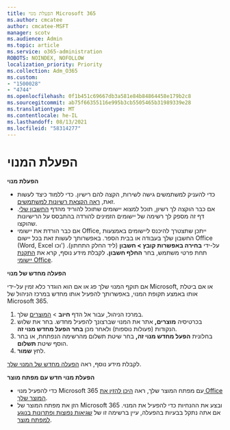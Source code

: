 ```yaml
---
title: הפעלת מנוי Microsoft 365
ms.author: cmcatee
author: cmcatee-MSFT
manager: scotv
ms.audience: Admin
ms.topic: article
ms.service: o365-administration
ROBOTS: NOINDEX, NOFOLLOW
localization_priority: Priority
ms.collection: Adm_O365
ms.custom:
- "1500028"
- "4744"
ms.openlocfilehash: 0f1b451c69667db3a581e84b84864458e179b2c8
ms.sourcegitcommit: ab75f66355116e995b3cb5505465b31989339e28
ms.translationtype: MT
ms.contentlocale: he-IL
ms.lasthandoff: 08/13/2021
ms.locfileid: "58314277"
---
```

# <a name="activate-your-subscription"></a>הפעלת המנוי

**הפעלת מנוי**

- כדי להעניק למשתמשים גישה לשירות, הקצה להם רישיון. כדי ללמוד כיצד לעשות זאת, [ראה הקצאת רשיונות למשתמשים](https://docs.microsoft.com/microsoft-365/admin/manage/assign-licenses-to-users).
- אם כבר הוקצה לך רשיון, תוכל למצוא יישומים שתוכל להוריד מהדף [החשבון שלי](https://portal.office.com/account/#installs). דף זה מספק לך רשימה של יישומים הזמינים להורדה בהתבסס על הרישיונות שהוקצו.
- אם כבר הורדת את יישומי Office, ייתכן שתצטרך להיכנס ליישומים באמצעות החשבון שלך בעבודה או בבית הספר. באפשרותך לעשות זאת בכל יישום Office (Word, Excel וכו') על-ידי **בחירה באפשרות קובץ > חשבון** (ליד החלק התחתון). תחת פרטי משתמש, בחר **החלף חשבון.** לקבלת מידע נוסף, קרא את [התקנת יישומי Office](https://docs.microsoft.com/microsoft-365/admin/setup/install-applications).

**הפעלה מחדש של מנוי**

אם תוקף המנוי שלך פג או אם הוא הוגדר כלא זמין על-ידי Microsoft, או אם ביטלת אותו באמצע תקופת המנוי, באפשרותך להפעיל אותו מחדש במרכז הניהול של Microsoft 365.

1. במרכז הניהול, עבור אל הדף **חיוב**  >  [המוצרים](https://go.microsoft.com/fwlink/p/?linkid=842054) שלך.
2. בכרטיסיה **מוצרים,** אתר את המנוי שברצונך להפעיל מחדש. בחר את שלוש הנקודות (פעולות נוספות) ולאחר מכן **בחר הפעל מחדש מנוי זה**.
3. בחלונית **הפעל מחדש מנוי זה,** בחר שיטת תשלום מהרשימה הנפתחת, או בחר הוסף שיטת **תשלום**.
4. לחץ **שמור**.

לקבלת מידע נוסף, ראה [הפעלה מחדש של המנוי שלך](https://docs.microsoft.com/microsoft-365/commerce/subscriptions/reactivate-your-subscription).

**הפעלת מנוי חדש עם מפתח מוצר**

- כדי להפעיל מנוי Microsoft 365 עם מפתח המוצר שלך, ראה [היכן להזין את Office המוצר שלך](https://support.office.com/article/where-to-enter-your-office-product-key-0a82e5ae-739e-4b92-a6f4-2ec780c185db).
- הזן את מפתח המוצר של Microsoft 365 ובצע את ההנחיות כדי להפעיל את המנוי. אם אתה נתקל בבעיות בהפעלה, עיין ברשימה זו של [שגיאות נפוצות ופתרונות בנוגע למפתח מוצר](https://docs.microsoft.com/microsoft-365/commerce/product-key-errors-and-solutions).